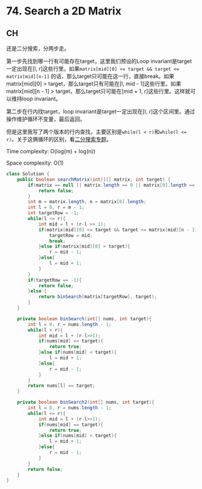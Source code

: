 # 74. Search a 2D Matrix

## CH

还是二分搜索，分两步走。

第一步先找到哪一行有可能存在target，这里我们预设的Loop invariant是target一定出现在[l, r]这些行里。如果`matrix[mid][0] <= target && target <= matrix[mid][n-1]` 的话，那么target只可能在这一行，直接break。如果matrix[mid][0] > target，那么target只有可能在[l, mid - 1]这些行里。如果matrix[mid][n - 1] > target，那么target只可能在[mid + 1, r]这些行里。这样就可以维持loop invariant。

第二步在行内找target，loop invariant是target一定出现在[l, r]这个区间里。通过操作维护循环不变量，最后返回。

但是这里我写了两个版本的行内查找，主要区别是`while(l < r)`和`while(l <= r)`。关于这俩循环的区别，看[二分搜索专题](Binary-Search.md)。

Time complexity: O(log(m) + log(n))

Space complexity: O(1)

```java
class Solution {
    public boolean searchMatrix(int[][] matrix, int target) {
        if(matrix == null || matrix.length == 0 || matrix[0].length == 0){
            return false;
        }
        int m = matrix.length, n = matrix[0].length;
        int l = 0, r = m - 1;
        int targetRow = -1;
        while(l <= r){
            int mid = l + (r-l >> 1);
            if(matrix[mid][0] <= target && target <= matrix[mid][n - 1]){
                targetRow = mid;
                break;
            }else if(matrix[mid][0] > target){
                r = mid - 1;
            }else{
                l = mid + 1;
            }
        }
        if(targetRow == -1){
            return false;
        }else {
            return binSearch(matrix[targetRow], target);
        }
    }

    private boolean binSearch(int[] nums, int target){
        int l = 0, r = nums.length - 1;
        while(l < r){
            int mid = l + (r-l>>1);
            if(nums[mid] == target){
                return true;
            }else if(nums[mid] < target){
                l = mid + 1;
            }else{
                r = mid - 1;
            }
        }
        return nums[l] == target;
    }

    private boolean binSearch2(int[] nums, int target){
        int l = 0, r = nums.length - 1;
        while(l <= r){
            int mid = l + (r-l>>1);
            if(nums[mid] == target){
                return true;
            }else if(nums[mid] < target){
                l = mid + 1;
            }else{
                r = mid - 1;
            }
        }
        return false;
    }
}
```